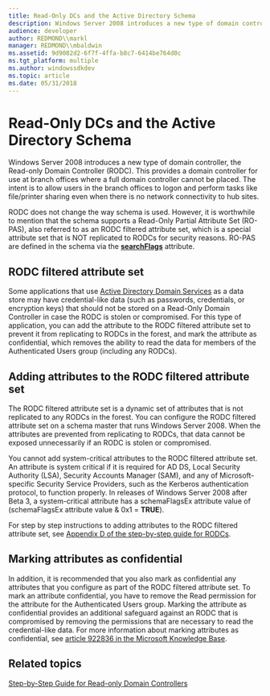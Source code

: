 ```yaml
---
title: Read-Only DCs and the Active Directory Schema
description: Windows Server 2008 introduces a new type of domain controller, the Read-only Domain Controller (RODC).
audience: developer
author: REDMOND\\markl
manager: REDMOND\\mbaldwin
ms.assetid: 9d9082d2-6f7f-4ffa-b8c7-6414be764d0c
ms.tgt_platform: multiple
ms.author: windowssdkdev
ms.topic: article
ms.date: 05/31/2018
---
```


# Read-Only DCs and the Active Directory Schema

Windows Server 2008 introduces a new type of domain controller, the Read-only Domain Controller (RODC). This provides a domain controller for use at branch offices where a full domain controller cannot be placed. The intent is to allow users in the branch offices to logon and perform tasks like file/printer sharing even when there is no network connectivity to hub sites.

RODC does not change the way schema is used. However, it is worthwhile to mention that the schema supports a Read-Only Partial Attribute Set (RO-PAS), also referred to as an RODC filtered attribute set, which is a special attribute set that is NOT replicated to RODCs for security reasons. RO-PAS are defined in the schema via the [**searchFlags**](https://msdn.microsoft.com/library/ms679765) attribute.

## RODC filtered attribute set

Some applications that use [Active Directory Domain Services](active-directory-domain-services.md) as a data store may have credential-like data (such as passwords, credentials, or encryption keys) that should not be stored on a Read-Only Domain Controller in case the RODC is stolen or compromised. For this type of application, you can add the attribute to the RODC filtered attribute set to prevent it from replicating to RODCs in the forest, and mark the attribute as confidential, which removes the ability to read the data for members of the Authenticated Users group (including any RODCs).

## Adding attributes to the RODC filtered attribute set

The RODC filtered attribute set is a dynamic set of attributes that is not replicated to any RODCs in the forest. You can configure the RODC filtered attribute set on a schema master that runs Windows Server 2008. When the attributes are prevented from replicating to RODCs, that data cannot be exposed unnecessarily if an RODC is stolen or compromised.

You cannot add system-critical attributes to the RODC filtered attribute set. An attribute is system critical if it is required for AD DS, Local Security Authority (LSA), Security Accounts Manager (SAM), and any of Microsoft-specific Security Service Providers, such as the Kerberos authentication protocol, to function properly. In releases of Windows Server 2008 after Beta 3, a system-critical attribute has a schemaFlagsEx attribute value of (schemaFlagsEx attribute value & 0x1 = **TRUE**).

For step by step instructions to adding attributes to the RODC filtered attribute set, see [Appendix D of the step-by-step guide for RODCs]( http://go.microsoft.com/fwlink/p/?linkid=103734).

## Marking attributes as confidential

In addition, it is recommended that you also mark as confidential any attributes that you configure as part of the RODC filtered attribute set. To mark an attribute confidential, you have to remove the Read permission for the attribute for the Authenticated Users group. Marking the attribute as confidential provides an additional safeguard against an RODC that is compromised by removing the permissions that are necessary to read the credential-like data. For more information about marking attributes as confidential, see [article 922836 in the Microsoft Knowledge Base]( http://go.microsoft.com/fwlink/p/?linkid=99814).

## Related topics

<dl> <dt>

[Step-by-Step Guide for Read-only Domain Controllers]( http://go.microsoft.com/fwlink/p/?linkid=99814)
</dt> </dl>

 

 





